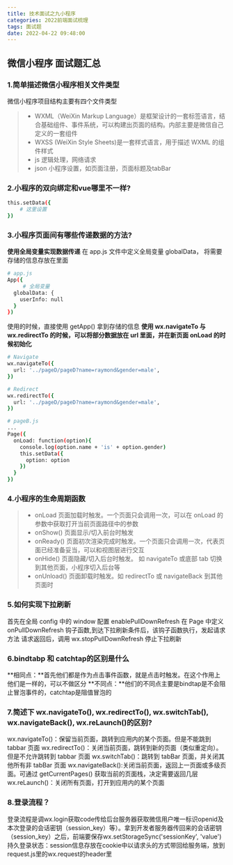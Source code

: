 ```yaml
---
title: 技术面试之九小程序
categories: 2022前端面试梳理
tags: 面试题
date: 2022-04-22 09:48:00
---
```


## 微信小程序 面试题汇总
### 1.简单描述微信小程序相关文件类型
微信小程序项目结构主要有四个文件类型
> * WXML（WeiXin Markup Language）是框架设计的一套标签语言，结合基础组件、事件系统，可以构建出页面的结构。内部主要是微信自己定义的一套组件
> * WXSS (WeiXin Style Sheets)是一套样式语言，用于描述 WXML 的组件样式
> * js 逻辑处理，网络请求
> * json 小程序设置，如页面注册，页面标题及tabBar

### 2.小程序的双向绑定和vue哪里不一样?
```bash
this.setData({
    # 这里设置
})
```

### 3.小程序页面间有哪些传递数据的方法?
**使用全局变量实现数据传递**
在 app.js 文件中定义全局变量 globalData， 将需要存储的信息存放在里面
```bash
# app.js
App({
     # 全局变量
  globalData: {
    userInfo: null
  }
})
```
使用的时候，直接使用 getApp() 拿到存储的信息
**使用 wx.navigateTo 与 wx.redirectTo 的时候，可以将部分数据放在 url 里面，并在新页面 onLoad 的时候初始化**
```bash
# Navigate
wx.navigateTo({
  url: '../pageD/pageD?name=raymond&gender=male',
})

# Redirect
wx.redirectTo({
  url: '../pageD/pageD?name=raymond&gender=male',
})

# pageB.js
...
Page({
  onLoad: function(option){
    console.log(option.name + 'is' + option.gender)
    this.setData({
      option: option
    })
  }
})

```

### 4.小程序的生命周期函数
> * onLoad 页面加载时触发。一个页面只会调用一次，可以在 onLoad 的参数中获取打开当前页面路径中的参数
> * onShow() 页面显示/切入前台时触发
> * onReady() 页面初次渲染完成时触发。一个页面只会调用一次，代表页面已经准备妥当，可以和视图层进行交互
> * onHide() 页面隐藏/切入后台时触发。 如 navigateTo 或底部 tab 切换到其他页面，小程序切入后台等
> * onUnload() 页面卸载时触发。如 redirectTo 或 navigateBack 到其他页面时

### 5.如何实现下拉刷新
首先在全局 config 中的 window 配置 enablePullDownRefresh
在 Page 中定义 onPullDownRefresh 钩子函数,到达下拉刷新条件后，该钩子函数执行，发起请求方法
请求返回后，调用 wx.stopPullDownRefresh 停止下拉刷新

### 6.bindtabp 和 catchtap的区别是什么
**相同点：**首先他们都是作为点击事件函数，就是点击时触发。在这个作用上他们是一样的，可以不做区分
**不同点：**他们的不同点主要是bindtap是不会阻止冒泡事件的，catchtap是阻值冒泡的

### 7.简述下 wx.navigateTo(), wx.redirectTo(), wx.switchTab(), wx.navigateBack(), wx.reLaunch()的区别?
wx.navigateTo()：保留当前页面，跳转到应用内的某个页面。但是不能跳到 tabbar 页面
wx.redirectTo()：关闭当前页面，跳转到新的页面（类似重定向）。但是不允许跳转到 tabbar 页面
wx.switchTab()：跳转到 tabBar 页面，并关闭其他所有非 tabBar 页面
wx.navigateBack():关闭当前页面，返回上一页面或多级页面。可通过 getCurrentPages() 获取当前的页面栈，决定需要返回几层
wx.reLaunch()：关闭所有页面，打开到应用内的某个页面

### 8.登录流程？
登录流程是调wx.login获取code传给后台服务器获取微信用户唯一标识openid及本次登录的会话密钥（session_key）等）。拿到开发者服务器传回来的会话密钥（session_key）之后，前端要保存wx.setStorageSync('sessionKey', 'value')
持久登录状态：session信息存放在cookie中以请求头的方式带回给服务端，放到request.js里的wx.request的header里

